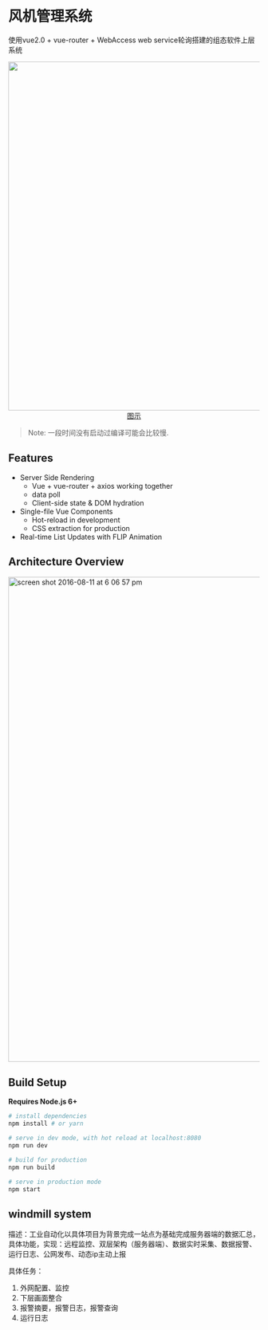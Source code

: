 # 风机管理系统

使用vue2.0 + vue-router + WebAccess web service轮询搭建的组态软件上层系统

<p align="center">
  <a href="https://vue-hn.now.sh" target="_blank">
    <img src="https://cloud.githubusercontent.com/assets/499550/17546273/5aabc5fc-5eaf-11e6-8d6a-ad00937e8bd6.png" width="700px">
    <br>
    图示
  </a>
</p>

> Note: 一段时间没有启动过编译可能会比较慢.

## Features

- Server Side Rendering
  - Vue + vue-router + axios working together
  - data poll
  - Client-side state & DOM hydration
- Single-file Vue Components
  - Hot-reload in development
  - CSS extraction for production
- Real-time List Updates with FLIP Animation

## Architecture Overview

<img width="973" alt="screen shot 2016-08-11 at 6 06 57 pm" src="https://cloud.githubusercontent.com/assets/499550/17607895/786a415a-5fee-11e6-9c11-45a2cfdf085c.png">

## Build Setup

**Requires Node.js 6+**

``` bash
# install dependencies
npm install # or yarn

# serve in dev mode, with hot reload at localhost:8080
npm run dev

# build for production
npm run build

# serve in production mode
npm start
```


## windmill system

描述：工业自动化以具体项目为背景完成一站点为基础完成服务器端的数据汇总，具体功能，实现：远程监控、双层架构（服务器端）、数据实时采集、数据报警、运行日志、公网发布、动态ip主动上报

具体任务：
1. 外网配置、监控
2. 下层画面整合
3. 报警摘要，报警日志，报警查询
4. 运行日志

